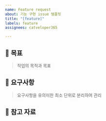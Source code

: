 ```yaml
---
name: Feature request
about: 기능 구현 issue 템플릿
title: "[feature]"
labels: feature
assignees: catveloper365

---
```


## 📌 목표

> 작업의 목적과 목표

## 📌 요구사항

> 요구사항을 유의미한 최소 단위로 분리하여 관리

## 📌 참고 자료

<!-- 작업 진행 시 참고했던 자료 -->
